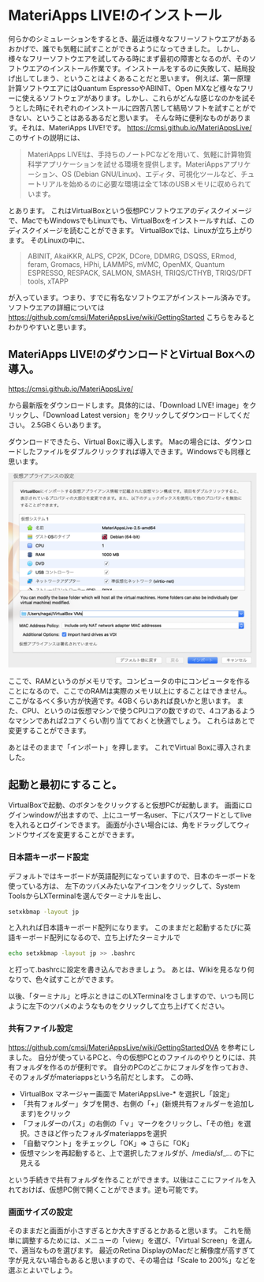 # MateriApps LIVE!のインストール
何らかのシミュレーションをするとき、最近は様々なフリーソフトウエアがあるおかげで、誰でも気軽に試すことができるようになってきました。
しかし、様々なフリーソフトウエアを試してみる時にまず最初の障害となるのが、そのソフトウエアのインストール作業です。インストールをするのに失敗して、結局投げ出してしまう、ということはよくあることだと思います。
例えば、第一原理計算ソフトウエアにはQuantum EspressoやABINIT、Open MXなど様々なフリーに使えるソフトウェアがあります。しかし、これらがどんな感じなのかを試そうとした時にそれぞれのインストールに四苦八苦して結局ソフトを試すことができない、ということはあるあるだと思います。
そんな時に便利なものがあります。それは、MateriApps LIVE!です。
https://cmsi.github.io/MateriAppsLive/
このサイトの説明には、

>MateriApps LIVE!は、手持ちのノートPCなどを用いて、気軽に計算物質科学アプリケーションを試せる環境を提供します。MateriAppsアプリケーション、OS (Debian GNU/Linux)、エディタ、可視化ツールなど、チュートリアルを始めるのに必要な環境は全て1本のUSBメモリに収められています。


とあります。
これはVirtualBoxという仮想PCソフトウエアのディスクイメージで、MacでもWindowsでもLinuxでも、VirtualBoxをインストールすれば、このディスクイメージを読むことができます。
VirtualBoxでは、Linuxが立ち上がります。
そのLinuxの中に、

>ABINIT, AkaiKKR, ALPS, CP2K, DCore, DDMRG, DSQSS, ERmod, feram, Gromacs, HPhi, LAMMPS, mVMC, OpenMX, Quantum ESPRESSO, RESPACK, SALMON, SMASH, TRIQS/CTHYB, TRIQS/DFT tools, xTAPP

が入っています。つまり、すでに有名なソフトウエアがインストール済みです。
ソフトウエアの詳細については
https://github.com/cmsi/MateriAppsLive/wiki/GettingStarted
こちらをみるとわかりやすいと思います。

## MateriApps LIVE!のダウンロードとVirtual Boxへの導入。
https://cmsi.github.io/MateriAppsLive/

から最新版をダウンロードします。具体的には、「Download LIVE! image」をクリックし、「Download Latest version」をクリックしてダウンロードしてください。
2.5GBくらいあります。

ダウンロードできたら、Virtual Boxに導入します。
Macの場合には、ダウンロードしたファイルをダブルクリックすれば導入できます。Windowsでも同様と思います。

![fig1](../figs/MA01.png) 

ここで、RAMというのがメモリです。コンピュータの中にコンピュータを作ることになるので、ここでのRAMは実際のメモリ以上にすることはできません。
ここがなるべく多い方が快適です。4GBくらいあれば良いかと思います。
また、CPU、というのは仮想マシンで使うCPUコアの数ですので、4コアあるようなマシンであれば2コアくらい割り当てておくと快適でしょう。
これらはあとで変更することができます。

あとはそのままで「インポート」を押します。
これでVirtual Boxに導入されました。

## 起動と最初にすること。
VirtualBoxで起動、のボタンをクリックすると仮想PCが起動します。
画面にログインwindowが出ますので、上にユーザー名user、下にパスワードとしてliveを入れるとログインできます。
画面が小さい場合には、角をドラッグしてウィンドウサイズを変更することができます。

### 日本語キーボード設定
デフォルトではキーボードが英語配列になっていますので、日本のキーボードを使っている方は、
左下のツバメみたいなアイコンをクリックして、System ToolsからLXTerminalを選んでターミナルを出し、

```sh
setxkbmap -layout jp
```
と入れれば日本語キーボード配列になります。
このままだと起動するたびに英語キーボード配列になるので、立ち上げたターミナルで

```sh
echo setxkbmap -layout jp >> .bashrc
```
と打って.bashrcに設定を書き込んでおきましょう。
あとは、Wikiを見るなり何なりで、色々試すことができます。

以後、「ターミナル」と呼ぶときはこのLXTerminalをさしますので、いつも同じように左下のツバメのようなものをクリックして立ち上げてください。

### 共有ファイル設定
https://github.com/cmsi/MateriAppsLive/wiki/GettingStartedOVA
を参考にしました。
自分が使っているPCと、今の仮想PCとのファイルのやりとりには、共有フォルダを作るのが便利です。
自分のPCのどこかにフォルダを作っておき、そのフォルダがmateriappsという名前だとします。
この時、

- VirtualBox マネージャー画面で MateriAppsLive-* を選択し「設定」
- 「共有フォルダー」タブを開き、右側の「+」(新規共有フォルダーを追加します)をクリック
- 「フォルダーのパス」の右側の「ｖ」マークをクリックし、「その他」を選択。さきほど作ったフォルダmateriappsを選択
- 「自動マウント」をチェックし「OK」⇒ さらに「OK」
- 仮想マシンを再起動すると、上で選択したフォルダが、/media/sf_... の下に見える

という手続きで共有フォルダを作ることができます。以後はここにファイルを入れておけば、仮想PC側で開くことができます。逆も可能です。

### 画面サイズの設定
そのままだと画面が小さすぎるとか大きすぎるとかあると思います。
これを簡単に調整するためには、メニューの「view」を選び、「Virtual Screen」を選んで、適当なものを選びます。
最近のRetina DisplayのMacだと解像度が高すぎて字が見えない場合もあると思いますので、その場合は「Scale to 200%」などを選ぶとよいでしょう。


